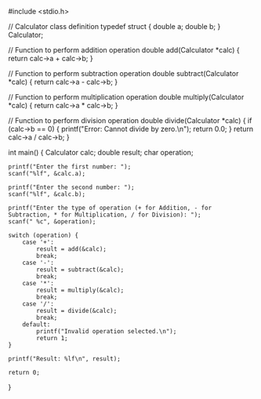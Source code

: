 #include <stdio.h>

// Calculator class definition
typedef struct {
    double a;
    double b;
} Calculator;

// Function to perform addition operation
double add(Calculator *calc) {
    return calc->a + calc->b;
}

// Function to perform subtraction operation
double subtract(Calculator *calc) {
    return calc->a - calc->b;
}

// Function to perform multiplication operation
double multiply(Calculator *calc) {
    return calc->a * calc->b;
}

// Function to perform division operation
double divide(Calculator *calc) {
    if (calc->b == 0) {
        printf("Error: Cannot divide by zero.\n");
        return 0.0;
    }
    return calc->a / calc->b;
}

int main() {
    Calculator calc;
    double result;
    char operation;

    printf("Enter the first number: ");
    scanf("%lf", &calc.a);

    printf("Enter the second number: ");
    scanf("%lf", &calc.b);

    printf("Enter the type of operation (+ for Addition, - for Subtraction, * for Multiplication, / for Division): ");
    scanf(" %c", &operation);

    switch (operation) {
        case '+':
            result = add(&calc);
            break;
        case '-':
            result = subtract(&calc);
            break;
        case '*':
            result = multiply(&calc);
            break;
        case '/':
            result = divide(&calc);
            break;
        default:
            printf("Invalid operation selected.\n");
            return 1;
    }

    printf("Result: %lf\n", result);

    return 0;
}
